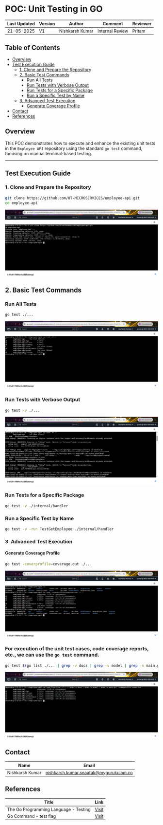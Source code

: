 # POC: Unit Testing in GO

| Last Updated | Version | Author          | Comment         | Reviewer |
|--------------|---------|-----------------|-----------------|----------|
|  21-05-2025  | V1      | Nishkarsh Kumar | Internal Review | Pritam   |

## Table of Contents

- [Overview](#overview)
- [Test Execution Guide](#test-execution-guide)
  - [1. Clone and Prepare the Repository](#1-clone-and-prepare-the-repository)
  - [2. Basic Test Commands](#2-basic-test-commands)
    - [Run All Tests](#run-all-tests)
    - [Run Tests with Verbose Output](#run-tests-with-verbose-output)
    - [Run Tests for a Specific Package](#run-tests-for-a-specific-package)
    - [Run a Specific Test by Name](#run-a-specific-test-by-name)
  - [3. Advanced Test Execution](#3-advanced-test-execution)
    - [Generate Coverage Profile](#generate-coverage-profile)
- [Contact](#contact)
- [References](#references)

## Overview

This POC demonstrates how to execute and enhance the existing unit tests in the `Employee API` repository using the standard `go test` command, focusing on manual terminal-based testing.

---

## Test Execution Guide

### 1. Clone and Prepare the Repository

```bash
git clone https://github.com/OT-MICROSERVICES/employee-api.git
cd employee-api
```
![1](https://github.com/Nishkarsh9/images/blob/main/Screenshot%202025-05-21%20173429.png)
## 2. Basic Test Commands

### Run All Tests

```bash
go test ./...
```
![2](https://github.com/Nishkarsh9/images/blob/main/Screenshot%202025-05-21%20174457.png)

### Run Tests with Verbose Output

```bash
go test -v ./...
```
![3](https://github.com/Nishkarsh9/images/blob/main/Screenshot%202025-05-21%20174538.png)

### Run Tests for a Specific Package

```bash
go test -v ./internal/handler
```
### Run a Specific Test by Name

```bash
go test -v -run TestGetEmployee ./internal/handler
```
### 3. Advanced Test Execution

#### Generate Coverage Profile

```bash
go test -coverprofile=coverage.out ./...
```
![4](https://github.com/Nishkarsh9/images/blob/main/Screenshot%202025-05-21%20174627.png)

### For execution of the unit test cases, code coverage reports, etc., we can use the `go test` command.

```bash
go test $(go list ./... | grep -v docs | grep -v model | grep -v main.go) -coverprofile cover.out
```
![5](https://github.com/Nishkarsh9/images/blob/main/Screenshot%202025-05-21%20174218.png)

## Contact

| **Name**    | **Email**                |
|-------------|--------------------------|
| Nishkarsh Kumar     | nishkarsh.kumar.snaatak@mygurukulam.co  |


## References  

| Title                          | Link                                                                 |  
|--------------------------------|----------------------------------------------------------------------|  
| The Go Programming Language - Testing       | [Visit](https://pkg.go.dev/testing) |  
| Go Command - test flag                  | [Visit](https://pkg.go.dev/cmd/go#hdr-Testing_flags) |  
